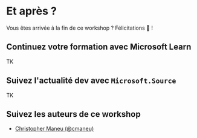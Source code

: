 # Et après ?

Vous êtes arrivée à la fin de ce workshop ? Félicitations 🥳 !

## Continuez votre formation avec Microsoft Learn

TK

## Suivez l'actualité dev avec `Microsoft.Source`

TK

## Suivez les auteurs de ce workshop

- [Christopher Maneu (@cmaneu)](https://twitter.com/cmaneu)